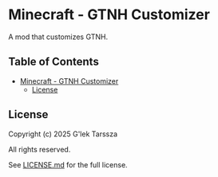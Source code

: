 # Minecraft - GTNH Customizer  #

A mod that customizes GTNH.

<!-- omit in toc -->
## Table of Contents ##

* [Minecraft - GTNH Customizer](#minecraft---gtnh-customizer)
    * [License](#license)

## License ##

Copyright (c) 2025 G'lek Tarssza

All rights reserved.

See [LICENSE.md](LICENSE.md) for the full license.
